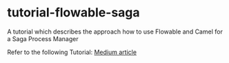 # tutorial-flowable-saga
A tutorial which describes the approach how to use Flowable and Camel for a Saga Process Manager


Refer to the following Tutorial: [Medium article](https://medium.com/@talfco/saga-process-orchestration-in-java-using-the-flowable-process-engine-6baa9593bbcc)
